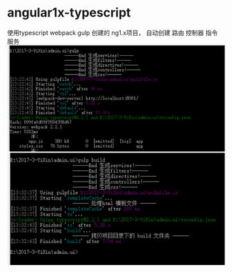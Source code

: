 # angular1x-typescript
使用typescript webpack gulp 创建的 ng1.x项目， 自动创建 路由 控制器 指令 服务 
![gulp-default](https://github.com/LengYXin/angular1x-typescript/blob/master/gulp%20default.png)
![gulp-build](https://github.com/LengYXin/angular1x-typescript/blob/master/gulp%20build.png)

